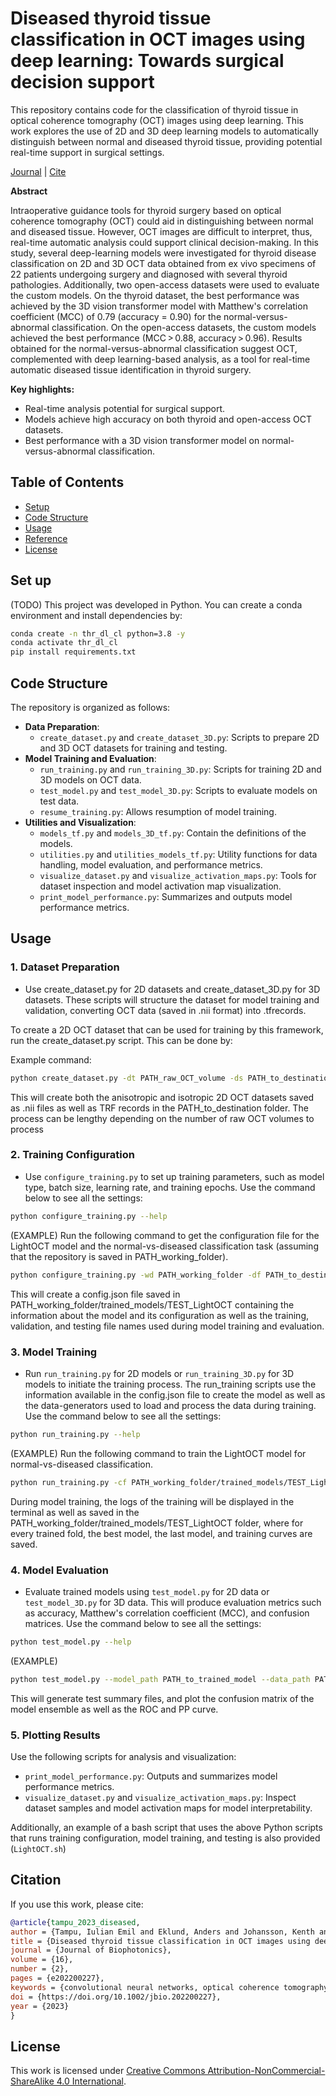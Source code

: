 
# Diseased thyroid tissue classification in OCT images using deep learning: Towards surgical decision support

This repository contains code for the classification of thyroid tissue in optical coherence tomography (OCT) images using deep learning. This work explores the use of 2D and 3D deep learning models to automatically distinguish between normal and diseased thyroid tissue, providing potential real-time support in surgical settings.

[Journal](https://doi.org/10.1002/jbio.202200227) | [Cite](#reference)

**Abstract**

Intraoperative guidance tools for thyroid surgery based on optical coherence tomography (OCT) could aid in distinguishing between normal and diseased tissue. However, OCT images are difficult to interpret, thus, real-time automatic analysis could support clinical decision-making. In this study, several deep-learning models were investigated for thyroid disease classification on 2D and 3D OCT data obtained from ex vivo specimens of 22 patients undergoing surgery and diagnosed with several thyroid pathologies. Additionally, two open-access datasets were used to evaluate the custom models. On the thyroid dataset, the best performance was achieved by the 3D vision transformer model with Matthew's correlation coefficient (MCC) of 0.79 (accuracy = 0.90) for the normal-versus-abnormal classification. On the open-access datasets, the custom models achieved the best performance (MCC > 0.88, accuracy > 0.96). Results obtained for the normal-versus-abnormal classification suggest OCT, complemented with deep learning-based analysis, as a tool for real-time automatic diseased tissue identification in thyroid surgery.

**Key highlights:**
- Real-time analysis potential for surgical support.
- Models achieve high accuracy on both thyroid and open-access OCT datasets.
- Best performance with a 3D vision transformer model on normal-versus-abnormal classification.
## Table of Contents
- [Setup](#setup)
- [Code Structure](#code-structure)
- [Usage](#usage)
- [Reference](#reference)
- [License](#license)

## Set up
(TODO) This project was developed in Python. You can create a conda environment and install dependencies by:
```bash
conda create -n thr_dl_cl python=3.8 -y
conda activate thr_dl_cl
pip install requirements.txt
```

## Code Structure

The repository is organized as follows:

- **Data Preparation**:
  - `create_dataset.py` and `create_dataset_3D.py`: Scripts to prepare 2D and 3D OCT datasets for training and testing.
- **Model Training and Evaluation**:
  - `run_training.py` and `run_training_3D.py`: Scripts for training 2D and 3D models on OCT data.
  - `test_model.py` and `test_model_3D.py`: Scripts to evaluate models on test data.
  - `resume_training.py`: Allows resumption of model training.
- **Utilities and Visualization**:
  - `models_tf.py` and `models_3D_tf.py`: Contain the definitions of the models.
  - `utilities.py` and `utilities_models_tf.py`: Utility functions for data handling, model evaluation, and performance metrics.
  - `visualize_dataset.py` and `visualize_activation_maps.py`: Tools for dataset inspection and model activation map visualization.
  - `print_model_performance.py`: Summarizes and outputs model performance metrics.


## Usage

### 1. Dataset Preparation
- Use create_dataset.py for 2D datasets and create_dataset_3D.py for 3D datasets. These scripts will structure the dataset for model training and validation, converting OCT data (saved in .nii format) into .tfrecords.

To create a 2D OCT dataset that can be used for training by this framework, run the create_dataset.py script. This can be done by:

Example command:
```bash
python create_dataset.py -dt PATH_raw_OCT_volume -ds PATH_to_destination -s PATH_to_the_csv_file -ss 1.4 2.0 -r 0.07
```
This will create both the anisotropic and isotropic 2D OCT datasets saved as .nii files as well as TRF records in the PATH_to_destination folder. The process can be lengthy depending on the number of raw OCT volumes to process

### 2. Training Configuration
- Use `configure_training.py` to set up training parameters, such as model type, batch size, learning rate, and training epochs. Use the command below to see all the settings:
```bash
python configure_training.py --help
```

(EXAMPLE) Run the following command to get the configuration file for the LightOCT model and the normal-vs-diseased classification task (assuming that the repository is saved in PATH_working_folder).
```bash
python configure_training.py -wd PATH_working_folder -df PATH_to_destination/2D_isotropic_TFR -tts PATH_to_destination/2D_isotropic_TFR/train_test_split.json -mc LightOCT -mn TEST_LightOCT -ct c1
```
This will create a config.json file saved in PATH_working_folder/trained_models/TEST_LightOCT containing the information about the model and its configuration as well as the training, validation, and testing file names used during model training and evaluation.

### 3. Model Training
- Run `run_training.py` for 2D models or `run_training_3D.py` for 3D models to initiate the training process. The run_training scripts use the information available in the config.json file to create the model as well as the data-generators used to load and process the data during training. Use the command below to see all the settings:
```bash
python run_training.py --help
```

(EXAMPLE) Run the following command to train the LightOCT model for normal-vs-diseased classification.
```bash
python run_training.py -cf PATH_working_folder/trained_models/TEST_LightOCT/config.json -e 250 -p 250 
```
During model training, the logs of the training will be displayed in the terminal as well as saved in the PATH_working_folder/trained_models/TEST_LightOCT folder, where for every trained fold, the best model, the last model, and training curves are saved.

### 4. Model Evaluation
- Evaluate trained models using `test_model.py` for 2D data or `test_model_3D.py` for 3D data. This will produce evaluation metrics such as accuracy, Matthew's correlation coefficient (MCC), and confusion matrices. Use the command below to see all the settings:
```bash
python test_model.py --help
```
(EXAMPLE) 
```bash
python test_model.py --model_path PATH_to_trained_model --data_path PATH_dataset_folder
```
This will generate test summary files, and plot the confusion matrix of the model ensemble as well as the ROC and PP curve.

### 5. Plotting Results
Use the following scripts for analysis and visualization:
- `print_model_performance.py`: Outputs and summarizes model performance metrics.
- `visualize_dataset.py` and `visualize_activation_maps.py`: Inspect dataset samples and model activation maps for model interpretability.

Additionally, an example of a bash script that uses the above Python scripts that runs training configuration, model training, and testing is also provided (`LightOCT.sh`)

## Citation
If you use this work, please cite:

```bibtex
@article{tampu_2023_diseased,
author = {Tampu, Iulian Emil and Eklund, Anders and Johansson, Kenth and Gimm, Oliver and Haj-Hosseini, Neda},
title = {Diseased thyroid tissue classification in OCT images using deep learning: Towards surgical decision support},
journal = {Journal of Biophotonics},
volume = {16},
number = {2},
pages = {e202200227},
keywords = {convolutional neural networks, optical coherence tomography, surgical guidance, thyroid, tissue classification, vision transformers},
doi = {https://doi.org/10.1002/jbio.202200227},
year = {2023}
}
```

## License
This work is licensed under [Creative Commons Attribution-NonCommercial-ShareAlike 4.0 International](https://creativecommons.org/licenses/by-nc-sa/4.0/).
